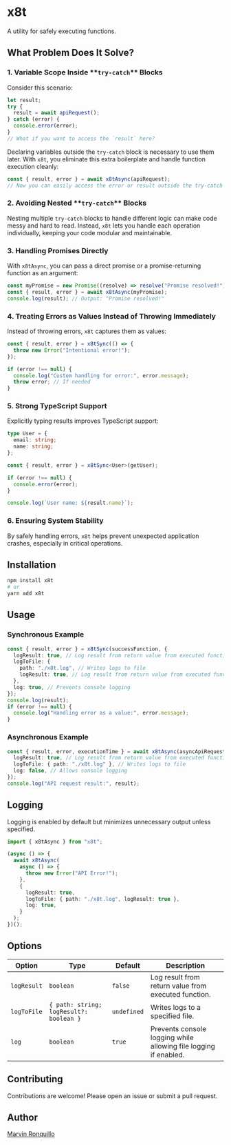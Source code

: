# x8t

A utility for safely executing functions.

## What Problem Does It Solve?

### 1. **Variable Scope Inside \*\***`try-catch`\***\* Blocks**

Consider this scenario:

```typescript
let result;
try {
  result = await apiRequest();
} catch (error) {
  console.error(error);
}
// What if you want to access the `result` here?
```

Declaring variables outside the `try-catch` block is necessary to use them later. With `x8t`, you eliminate this extra boilerplate and handle function execution cleanly:

```typescript
const { result, error } = await x8tAsync(apiRequest);
// Now you can easily access the error or result outside the try-catch block
```

### 2. **Avoiding Nested \*\***`try-catch`\***\* Blocks**

Nesting multiple `try-catch` blocks to handle different logic can make code messy and hard to read. Instead, `x8t` lets you handle each operation individually, keeping your code modular and maintainable.

### 3. **Handling Promises Directly**

With `x8tAsync`, you can pass a direct promise or a promise-returning function as an argument:

```typescript
const myPromise = new Promise((resolve) => resolve("Promise resolved!"));
const { result, error } = await x8tAsync(myPromise);
console.log(result); // Output: "Promise resolved!"
```

### 4. **Treating Errors as Values Instead of Throwing Immediately**

Instead of throwing errors, `x8t` captures them as values:

```typescript
const { result, error } = x8tSync(() => {
  throw new Error("Intentional error!");
});

if (error !== null) {
  console.log("Custom handling for error:", error.message);
  throw error; // If needed
}
```

### 5. **Strong TypeScript Support**

Explicitly typing results improves TypeScript support:

```typescript
type User = {
  email: string;
  name: string;
};

const { result, error } = x8tSync<User>(getUser);

if (error !== null) {
  console.error(error);
}

console.log(`User name: ${result.name}`);
```

### 6. **Ensuring System Stability**

By safely handling errors, `x8t` helps prevent unexpected application crashes, especially in critical operations.

## Installation

```bash
npm install x8t
# or
yarn add x8t
```

## Usage

### **Synchronous Example**

```typescript
const { result, error } = x8tSync(successFunction, {
  logResult: true, // Log result from return value from executed function.
  logToFile: {
    path: "./x8t.log", // Writes logs to file
    logResult: true, // Log result from return value from executed function to file
  },
  log: true, // Prevents console logging
});
console.log(result);
if (error !== null) {
  console.log("Handling error as a value:", error.message);
}
```

### **Asynchronous Example**

```typescript
const { result, error, executionTime } = await x8tAsync(asyncApiRequest, {
  logResult: true, // Log result from return value from executed function.
  logToFile: { path: "./x8t.log" }, // Writes logs to file
  log: false, // Allows console logging
});
console.log("API request result:", result);
```

## Logging

Logging is enabled by default but minimizes unnecessary output unless specified.

```typescript
import { x8tAsync } from "x8t";

(async () => {
  await x8tAsync(
    async () => {
      throw new Error("API Error!");
    },
    {
      logResult: true,
      logToFile: { path: "./x8t.log", logResult: true },
      log: true,
    }
  );
})();
```

## Options

| Option      | Type                                    | Default     | Description                                                      |
| ----------- | --------------------------------------- | ----------- | ---------------------------------------------------------------- |
| `logResult` | `boolean`                               | `false`     | Log result from return value from executed function.             |
| `logToFile` | `{ path: string; logResult?: boolean }` | `undefined` | Writes logs to a specified file.                                 |
| `log`       | `boolean`                               | `true`      | Prevents console logging while allowing file logging if enabled. |

## Contributing

Contributions are welcome! Please open an issue or submit a pull request.

## Author

[Marvin Ronquillo](https://github.com/mondejarmarron18)

